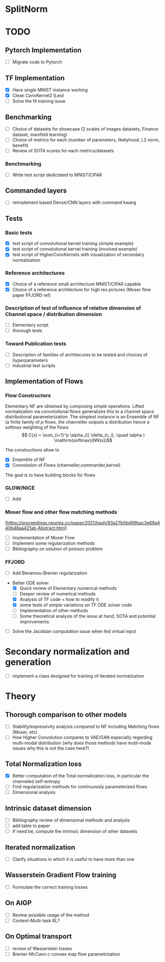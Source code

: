 # SplitNorm


# TODO

## Pytorch Implementation
- [ ] Migrate code to Pytorch

## TF Implementation
- [x] Have single MNIST instance working
- [x] Clean ConvKernel2 (Leo)
- [ ] Solve the fit training issue
##  Benchmarking
- [ ] Choice of datasets for showcase (2 scales of images datasets, Finance dataset, manifold learning)
- [ ] Choice of metrics for each (number of parameters, likelyhood, L2 norm, benefit)
- [ ] Review  of SOTA scores for each metrics/datasets
### Benchmarking
- [ ] Write test script dedictated to MNIST/CIFAR

## Commanded layers
- [ ] reimplement based Dense/CNN layers with command kwarg


## Tests
### Basic tests
- [x] test script of convolutional kernel training (simple example)
- [x] test script of convolutional kernel training (involved example)
- [x] test script of HigherConvKernels with visualization of secondary normalization

### Reference architectures
- [x] Choice of a reference small architecture MNIST/CIFAR capable
- [x] Choice of a reference architecture for high res pictures  (Moser flow paper FFJORD ref)

### Description of test of influence of relative dimension of Channel space / distribution dimension
- [ ] Elementary script
- [ ] thorough tests
### Toward Publication tests
- [ ] Description of families of architecures to be tested and choices of hyperparameters
- [ ] Industrial test scripts

## Implementation of Flows

### Flow Constructors
Elementary NF are obtained by composing simple operations. Lifted normalization
via convolutional flows generalizes this to a channel space distributional parameterization.
The simplest instance is an Ensemble of NF (a finite family of $p$ flows, the channeller outputs a distribution hence a softmax weighting of the flows:
  $$ C(x) = \sum_{i=1}^p \alpha_{i} \delta_{c_i}, \quad \alpha ) \mathrm{softmax}(NN(x))$$


The constructions allow to
- [x] Ensemble of NF
- [x] Convolution of Flows (channeller,commander,kernel)

The goal is to have building blocks for flows
### GLOW/NICE
- [ ] Add

### Moser flow and other flow matching methods
[https://proceedings.neurips.cc/paper/2021/hash/93a27b0bd99bac3e68a440b48aa421ab-Abstract.html]
- [ ] Implementation of Moser Flow
- [ ] Implement some regularization methods
- [ ] Bibliography on solution of poisson problem
###  FFJORD
- [ ] Add Benamou-Brenier regularization
- Better ODE solver
  - [x] Quick review of Elementary numerical methods
  - [ ] Deeper review of numerical methods
  - [x] Analysis of TF code + how to modify it
  - [x] some tests of  simple variations on TF ODE solver code
  - [ ] Implementation of other methods
  - [ ] Some theoretical analysis of the issue at hand, SOTA and potential improvements
- [ ] Solve the Jacobian computation issue when fed virtual input

# Secondary normalization and generation
- [ ] implement a class designed for training of iterated normalization

# Theory
## Thorough comparison to other models
- [ ] Stability/expressivity analysis compared to NF including Matching flows (Moser, etc)
- [ ] How Higher Convolution compares to VAE/GAN especially regarding multi-modal distribution (why does those methods have mutli-mode issues why this is not the case here?)

## Total Normalization loss
- [x] Better computation of the Total normalization loss, in particular the channeled self-entropy
- [ ] Find regularization methods for continuously parameterized flows
- [ ] Dimensional analysis
## Intrinsic dataset dimension
- [ ] Bibliography review of dimensional methods and analysis
- [ ] add table to paper
- [ ] If need be, compute the intrinsic dimension of other datasets
## Iterated normalization
- [ ] Clarify situations in which it is useful to have more than one
## Wasserstein Gradient Flow training
- [ ] Formulate the correct training losses
## On AIGP
- [ ] Review possible usage of the method
- [ ] Context-Multi-task RL?
## On Optimal transport
- [ ] review of Wasserstein losses
- [ ] Brenier-McCann c-convex map flow parametrization
#
